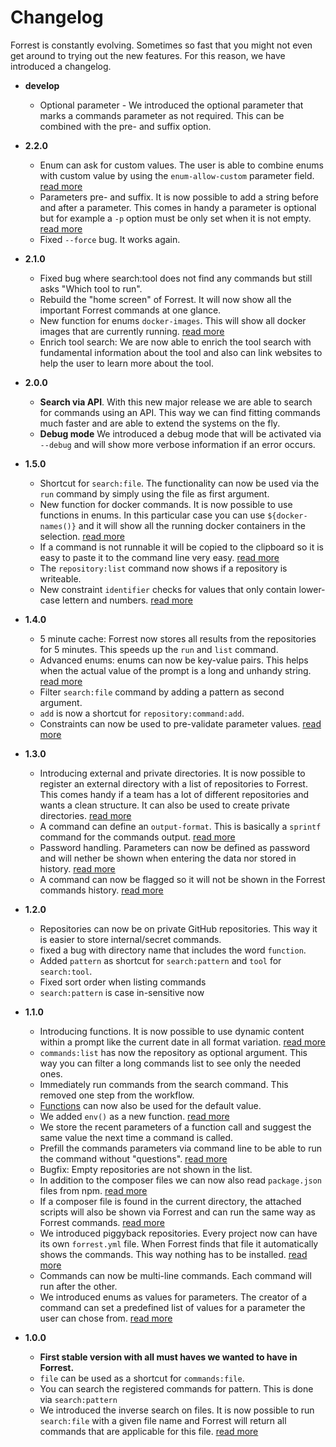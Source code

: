 # Changelog

Forrest is constantly evolving. Sometimes so fast that you might not even get around to trying out the new features. For this reason, we have introduced a changelog.

- **develop**
  - Optional parameter - We introduced the optional parameter that marks a commands parameter as not required. This can be combined with the pre- and suffix option.


- **2.2.0**
  - Enum can ask for custom values. The user is able to combine enums with custom value by using the `enum-allow-custom` parameter field. [read more](formats/yaml-format.md#command-fields)
  - Parameters pre- and suffix. It is now possible to add a string before and after a parameter. This comes in handy a parameter is optional but for example a `-p` option must be only set when it is not empty. [read more](formats/yaml-format.md#command-fields)
  - Fixed `--force` bug. It works again. 


- **2.1.0**
  - Fixed bug where search:tool does not find any commands but still asks "Which tool to run".
  - Rebuild the "home screen" of Forrest. It will now show all the important Forrest commands at one glance.
  - New function for enums `docker-images`. This will show all docker images that are currently running. [read more](commands/enrichment/functions.md#docker-images)
  - Enrich tool search: We are now able to enrich the tool search with fundamental information about the tool and also can link websites to help the user to learn more about the tool. 


- **2.0.0**
  - **Search via API**. With this new major release we are able to search for commands using an API. This way we can find fitting commands much faster and are able to extend the systems on the fly. 
  - **Debug mode** We introduced a debug mode that will be activated via `--debug` and will show more verbose information if an error occurs.


- **1.5.0**
  - Shortcut for `search:file`. The functionality can now be used via the `run` command by simply using the file as first argument.
  - New function for docker commands. It is now possible to use functions in enums. In this particular case you can use `${docker-names()}` and it will show all the running docker containers in the selection. [read more](commands/enrichment/functions.md#docker-names)
  - If a command is not runnable it will be copied to the clipboard so it is easy to paste it to the command line very easy. [read more](formats/yaml-format.md#parameter)
  - The `repository:list` command now shows if a repository is writeable.
  - New constraint `identifier` checks for values that only contain lower-case lettern and numbers. [read more](formats/yaml-format.md#constraints--optional-)


- **1.4.0**
  - 5 minute cache: Forrest now stores all results from the repositories for 5 minutes. This speeds up the `run` and `list` command.
  - Advanced enums: enums can now be key-value pairs. This helps when the actual value of the prompt is a long and unhandy string. [read more](formats/yaml-format.md#enum--optional-) 
  - Filter `search:file` command by adding a pattern as second argument. 
  - `add` is now a shortcut for `repository:command:add`.
  - Constraints can now be used to pre-validate parameter values. [read more](formats/yaml-format.md#constraints--optional-)


- **1.3.0**
  - Introducing external and private directories. It is now possible to register an external directory with a list of repositories to Forrest. This comes handy if a team has a lot of different repositories and wants a clean structure. It can also be used to create private directories. [read more](directories/directories.mds)
  - A command can define an `output-format`. This is basically a `sprintf` command for the commands output. [read more](formats/yaml-format.md#output-format)
  - Password handling. Parameters can now be defined as password and will nether be shown when entering the data nor stored in history. [read more](formats/yaml-format.md#type--optional-)
  - A command can now be flagged so it will not be shown in the Forrest commands history. [read more](formats/yaml-format.md#parameter) 


- **1.2.0** 
  - Repositories can now be on private GitHub repositories. This way it is easier to store internal/secret commands.  
  - fixed a bug with directory name that includes the word `function`.
  - Added `pattern` as shortcut for `search:pattern` and `tool` for `search:tool`. 
  - Fixed sort order when listing commands
  - `search:pattern` is case in-sensitive now


- **1.1.0**
  - Introducing functions. It is now possible to use dynamic content within a prompt like the current date in all format variation. [read more](commands/enrichment/functions.md)
  - `commands:list` has now the repository as optional argument. This way you can filter a long commands list to see only the needed ones.
  - Immediately run commands from the search command. This removed one step from the workflow.
  - [Functions](commands/enrichment/functions.md) can now also be used for the default value. 
  - We added `env()` as a new function. [read more](commands/enrichment/functions.md)
  - We store the recent parameters of a function call and suggest the same value the next time a command is called.
  - Prefill the commands parameters via command line to be able to run the command without "questions". [read more](commands/commands_run.md)
  - Bugfix: Empty repositories are not shown in the list.
  - In addition to the composer files we can now also read `package.json` files from npm. [read more](friends.md)
   - If a composer file is found in the current directory, the attached scripts will also be shown via Forrest and can run the same way as Forrest commands. [read more](friends.md)
   - We introduced piggyback repositories. Every project now can have its own `forrest.yml` file. When Forrest finds that file it automatically shows the commands. This way nothing has to be installed. [read more](creating-repository.md#piggyback-repository)
   - Commands can now be multi-line commands. Each command will run after the other.
   - We introduced enums as values for parameters. The creator of a command can set a predefined list of values for a parameter the user can chose from. [read more](formats/yaml-format.md#the-yaml-repository-format)


- **1.0.0** 
  - **First stable version with all must haves we wanted to have in Forrest.**
  - `file` can be used as a shortcut for `commands:file`.
  - You can search the registered commands for pattern. This is done via `search:pattern`
  - We introduced the inverse search on files. It is now possible to run `search:file` with a given file name and Forrest will return all commands that are applicable for this file. [read more](commands/search_file.md)
